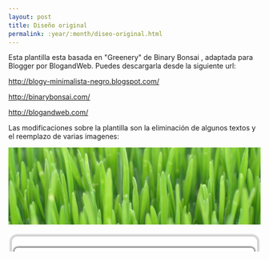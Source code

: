 ```yaml
---
layout: post
title: Diseño original
permalink: :year/:month/diseo-original.html
---
```


Esta plantilla esta basada en "Greenery" de Binary Bonsai , adaptada para Blogger por BlogandWeb. Puedes descargarla desde la siguiente url:  

http://blogy-minimalista-negro.blogspot.com/  

http://binarybonsai.com/  

http://blogandweb.com/  

Las modificaciones sobre la plantilla son la eliminación de algunos textos y el reemplazo de varias imagenes:  

![](/assets/old_header.jpg)

![](/assets/old_layout_top.png)